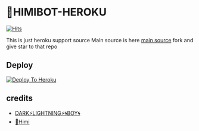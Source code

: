 # 💫HIMIBOT-HEROKU
[![Hits](https://hits.seeyoufarm.com/api/count/incr/badge.svg?url=https%3A%2F%2Fgithub.com%2FMr-confused%2Fcatpack&count_bg=%2379C83D&title_bg=%23555555&icon=&icon_color=%23E7E7E7&title=hits&edge_flat=false)](https://github.com/utsavthelegend/himibot)

This is just heroku support source 
Main source is here [main source](https://github.com/utsavthelegend/himibot) fork and give star to that repo 

## Deploy
[![Deploy To Heroku](https://www.herokucdn.com/deploy/button.svg)](https://dashboard.heroku.com/new?template=https%3A%2F%2Fgithub.com%2Futsavthelegend%2Fhimipack)

## credits
   - [DARK⚡LIGHTNING⚡🌀BOY🌀](https://t.me/DARK_LIGHTNING_BOy_himi)
   - [💫Himi](https://t.me/trust_care_love)
